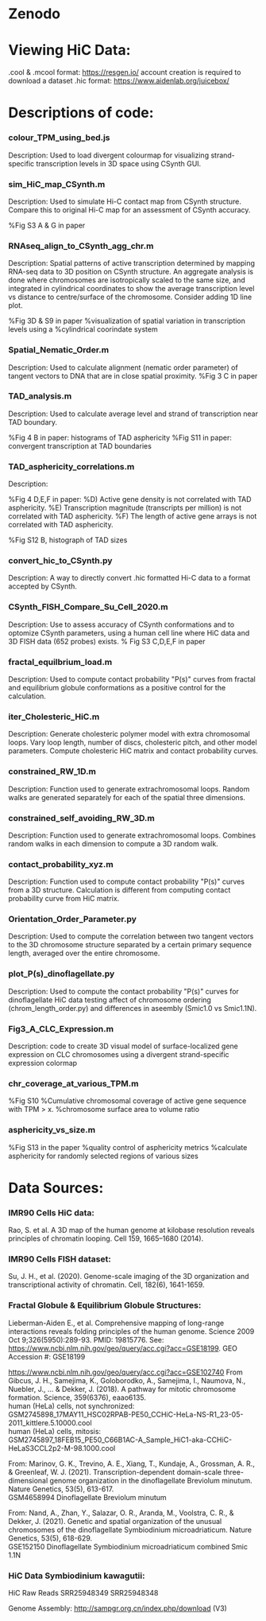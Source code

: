 # Zenodo

# Viewing HiC Data:
.cool & .mcool format:
https://resgen.io/
account creation is required to download a dataset
.hic format:
https://www.aidenlab.org/juicebox/

# Descriptions of code:

### colour_TPM_using_bed.js
Description: Used to load divergent colourmap for visualizing strand-specific transcription levels in 3D space using CSynth GUI.

### sim_HiC_map_CSynth.m
Description: Used to simulate Hi-C contact map from CSynth structure. Compare this to original Hi-C map for an assessment of CSynth accuracy.

%Fig S3 A & G in paper


### RNAseq_align_to_CSynth_agg_chr.m
Description: Spatial patterns of active transcription determined by mapping RNA-seq data to 3D position on CSynth structure. An aggregate analysis is done where chromosomes are isotropically scaled to the same size, and integrated in cylindrical coordinates to show the average transcription level vs distance to centre/surface of the chromosome. Consider adding 1D line plot.

%Fig 3D & S9 in paper
%visualization of spatial variation in transcription levels using a
%cylindrical coorindate system

### Spatial_Nematic_Order.m
Description: Used to calculate alignment (nematic order parameter) of tangent vectors to DNA that are in close spatial proximity.
%Fig 3 C in paper

### TAD_analysis.m
Description: Used to calculate average level and strand of transcription near TAD boundary.

%Fig 4 B in paper: histograms of TAD asphericity
%Fig S11 in paper: convergent transcription at TAD boundaries

### TAD_asphericity_correlations.m
Description:

%Fig 4 D,E,F in paper:
%D) Active gene density is not correlated with TAD asphericity. 
%E) Transcription magnitude (transcripts per million) is not correlated with TAD asphericity.
%F) The length of active gene arrays is not correlated with TAD asphericity.

%Fig S12 B, histograph of TAD sizes

### convert_hic_to_CSynth.py
Description: A way to directly convert .hic formatted Hi-C data to a format accepted by CSynth.

### CSynth_FISH_Compare_Su_Cell_2020.m
Description: Use to assess accuracy of CSynth conformations and to optomize CSynth parameters, using a human cell line where HiC data and 3D FISH data (652 probes) exists.
% Fig S3 C,D,E,F in paper

### fractal_equilbrium_load.m
Description: Used to compute contact probability "P(s)" curves from fractal and equilibrium globule conformations as a positive control for the calculation.

### iter_Cholesteric_HiC.m
Description: Generate cholesteric polymer model with extra chromosomal loops. Vary loop length, number of discs, cholesteric pitch, and other model parameters. Compute cholesteric HiC matrix and contact probability curves.

### constrained_RW_1D.m
Description: Function used to generate extrachromosomal loops. Random walks are generated separately for each of the spatial three dimensions.

### constrained_self_avoiding_RW_3D.m
Description: Function used to generate extrachromosomal loops. Combines random walks in each dimension to compute a 3D random walk. 

### contact_probability_xyz.m
Description: Function used to compute contact probability "P(s)" curves from a 3D structure. Calculation is different from computing contact probability curve from HiC matrix.

### Orientation_Order_Parameter.py
Description: Used to compute the correlation between two tangent vectors to the 3D chromosome structure separated by a certain primary sequence length, averaged over the entire chromosome.

### plot_P(s)_dinoflagellate.py
Description: Used to compute the contact probability "P(s)" curves for dinoflagellate HiC data testing affect of chromosome ordering (chrom_length_order.py) and differences in aseembly (Smic1.0 vs Smic1.1N).

### Fig3_A_CLC_Expression.m
Description: code to create 3D visual model of surface-localized gene expression on CLC chromosomes using a divergent strand-specific expression colormap

### chr_coverage_at_various_TPM.m
%Fig S10
%Cumulative chromosomal coverage of active gene sequence with TPM > x. 
%chromosome surface area to volume ratio

### asphericity_vs_size.m
%Fig S13 in the paper
%quality control of asphericity metrics
%calculate asphericity for randomly selected regions of various sizes

# Data Sources:
### IMR90 Cells HiC data:
Rao, S. et al. A 3D map of the human genome at kilobase resolution reveals principles of chromatin looping. Cell 159, 1665–1680 (2014).

### IMR90 Cells FISH dataset:
Su, J. H., et al. (2020). Genome-scale imaging of the 3D organization and transcriptional activity of chromatin. Cell, 182(6), 1641-1659.

### Fractal Globule & Equilibrium Globule Structures:
Lieberman-Aiden E., et al. Comprehensive mapping of long-range interactions reveals folding principles of the human genome. Science 2009 Oct 9;326(5950):289-93. PMID: 19815776. See: https://www.ncbi.nlm.nih.gov/geo/query/acc.cgi?acc=GSE18199.
GEO Accession #: GSE18199

https://www.ncbi.nlm.nih.gov/geo/query/acc.cgi?acc=GSE102740
From Gibcus, J. H., Samejima, K., Goloborodko, A., Samejima, I., Naumova, N., Nuebler, J., ... & Dekker, J. (2018). A pathway for mitotic chromosome formation. Science, 359(6376), eaao6135. \
human (HeLa) cells, not synchronized: \
GSM2745898_17MAY11_HSC02RPAB-PE50_CCHiC-HeLa-NS-R1_23-05-2011_kittlere.5.10000.cool \
human (HeLa) cells, mitosis: \
GSM2745897_18FEB15_PE50_C66B1AC-A_Sample_HiC1-aka-CCHiC-HeLaS3CCL2p2-M-98.1000.cool

From: Marinov, G. K., Trevino, A. E., Xiang, T., Kundaje, A., Grossman, A. R., & Greenleaf, W. J. (2021). Transcription-dependent domain-scale three-dimensional genome organization in the dinoflagellate Breviolum minutum. Nature Genetics, 53(5), 613-617. \
GSM4658994	Dinoflagellate Breviolum minutum

From: Nand, A., Zhan, Y., Salazar, O. R., Aranda, M., Voolstra, C. R., & Dekker, J. (2021). Genetic and spatial organization of the unusual chromosomes of the dinoflagellate Symbiodinium microadriaticum. Nature Genetics, 53(5), 618-629. \
GSE152150	Dinoflagellate Symbiodinium microadriaticum combined Smic 1.1N

### HiC Data Symbiodinium kawagutii:
HiC Raw Reads
SRR25948349
SRR25948348

Genome Assembly:
http://sampgr.org.cn/index.php/download (V3)
